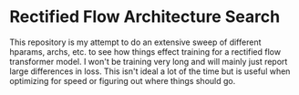 # Rectified Flow Architecture Search

This repository is my attempt to do an extensive sweep of different hparams, archs, etc. to see how things effect training for a rectified flow transformer model. I won't be training very long and will mainly just report large differences in loss. This isn't ideal a lot of the time but is useful when optimizing for speed or figuring out where things should go.